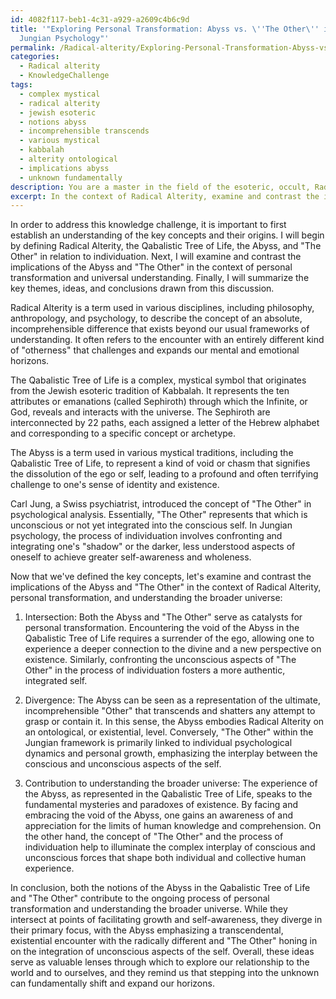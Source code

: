 ```yaml
---
id: 4082f117-beb1-4c31-a929-a2609c4b6c9d
title: '"Exploring Personal Transformation: Abyss vs. \''The Other\'' in Qabalah and
  Jungian Psychology"'
permalink: /Radical-alterity/Exploring-Personal-Transformation-Abyss-vs-The-Other-in-Qabalah-and-Jungian-Psychology/
categories:
  - Radical alterity
  - KnowledgeChallenge
tags:
  - complex mystical
  - radical alterity
  - jewish esoteric
  - notions abyss
  - incomprehensible transcends
  - various mystical
  - kabbalah
  - alterity ontological
  - implications abyss
  - unknown fundamentally
description: You are a master in the field of the esoteric, occult, Radical alterity and Education. You are a writer of tests, challenges, textbooks and deep knowledge on Radical alterity for initiates and students to gain deep insights and understanding from. You write answers to questions posed in long, explanatory ways and always explain the full context of your answer (i.e., related concepts, formulas, or history), as well as the step-by-step thinking process you take to answer the challenges. Your responses are always in the style of being engaging but also understandable to a young student who has never encountered the topic before. Summarize the key themes, ideas, and conclusions at the end.
excerpt: In the context of Radical Alterity, examine and contrast the implications of the Abyss within the Qabalistic Tree of Life and the concept of "The Other" as a means of achieving individuation; how do these notions intersect, diverge, and contribute to the ongoing process of personal transformation and understanding the broader universe?
---
```

In order to address this knowledge challenge, it is important to first establish an understanding of the key concepts and their origins. I will begin by defining Radical Alterity, the Qabalistic Tree of Life, the Abyss, and "The Other" in relation to individuation. Next, I will examine and contrast the implications of the Abyss and "The Other" in the context of personal transformation and universal understanding. Finally, I will summarize the key themes, ideas, and conclusions drawn from this discussion.

Radical Alterity is a term used in various disciplines, including philosophy, anthropology, and psychology, to describe the concept of an absolute, incomprehensible difference that exists beyond our usual frameworks of understanding. It often refers to the encounter with an entirely different kind of "otherness" that challenges and expands our mental and emotional horizons.

The Qabalistic Tree of Life is a complex, mystical symbol that originates from the Jewish esoteric tradition of Kabbalah. It represents the ten attributes or emanations (called Sephiroth) through which the Infinite, or God, reveals and interacts with the universe. The Sephiroth are interconnected by 22 paths, each assigned a letter of the Hebrew alphabet and corresponding to a specific concept or archetype.

The Abyss is a term used in various mystical traditions, including the Qabalistic Tree of Life, to represent a kind of void or chasm that signifies the dissolution of the ego or self, leading to a profound and often terrifying challenge to one's sense of identity and existence.

Carl Jung, a Swiss psychiatrist, introduced the concept of "The Other" in psychological analysis. Essentially, "The Other" represents that which is unconscious or not yet integrated into the conscious self. In Jungian psychology, the process of individuation involves confronting and integrating one's "shadow" or the darker, less understood aspects of oneself to achieve greater self-awareness and wholeness.

Now that we've defined the key concepts, let's examine and contrast the implications of the Abyss and "The Other" in the context of Radical Alterity, personal transformation, and understanding the broader universe:

1. Intersection: Both the Abyss and "The Other" serve as catalysts for personal transformation. Encountering the void of the Abyss in the Qabalistic Tree of Life requires a surrender of the ego, allowing one to experience a deeper connection to the divine and a new perspective on existence. Similarly, confronting the unconscious aspects of "The Other" in the process of individuation fosters a more authentic, integrated self.

2. Divergence: The Abyss can be seen as a representation of the ultimate, incomprehensible "Other" that transcends and shatters any attempt to grasp or contain it. In this sense, the Abyss embodies Radical Alterity on an ontological, or existential, level. Conversely, "The Other" within the Jungian framework is primarily linked to individual psychological dynamics and personal growth, emphasizing the interplay between the conscious and unconscious aspects of the self.

3. Contribution to understanding the broader universe: The experience of the Abyss, as represented in the Qabalistic Tree of Life, speaks to the fundamental mysteries and paradoxes of existence. By facing and embracing the void of the Abyss, one gains an awareness of and appreciation for the limits of human knowledge and comprehension. On the other hand, the concept of "The Other" and the process of individuation help to illuminate the complex interplay of conscious and unconscious forces that shape both individual and collective human experience.

In conclusion, both the notions of the Abyss in the Qabalistic Tree of Life and "The Other" contribute to the ongoing process of personal transformation and understanding the broader universe. While they intersect at points of facilitating growth and self-awareness, they diverge in their primary focus, with the Abyss emphasizing a transcendental, existential encounter with the radically different and "The Other" honing in on the integration of unconscious aspects of the self. Overall, these ideas serve as valuable lenses through which to explore our relationship to the world and to ourselves, and they remind us that stepping into the unknown can fundamentally shift and expand our horizons.
